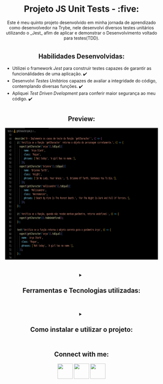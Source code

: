 <!-- Introdução -->
<h1 align="center"> Projeto JS Unit Tests  - :five: </h1>

<!-- Descrição -->
<p align="center">
Este é meu quinto projeto desenvolvido em minha jornada de aprendizado como desenvolvedor na Trybe,
nele desenvolvi diversos testes unitários utilizando o _Jest_ afim de aplicar e demonstrar o Desenvolvimento voltado para testes(TDD).
</p>

#
<!-- Habilidades -->
<h2 align="center"> Habilidades Desenvolvidas: </h2>

* Utilizei o framework _Jest_ para construir testes capazes de garantir as funcionálidades de uma aplicação. :heavy_check_mark:
* Desenvolvi _Testes Unitários_ capazes de avaliar a integridade do código, contemplando diversas funções. :heavy_check_mark:
* Apliquei _Test Driven Dvelopment_ para conferir maior segurança ao meu código. :heavy_check_mark:

#
<!-- Preview -->
<h2 align="center"> Preview: </h2>

<div align="center">
    <img src="./imgs/preview.png" width="768px" height="432px" alt="Preview"/>
</div>

#
<!-- Ferramentas utilizadas -->
<details align="center">
  <summary>
	  <h2>Ferramentas e Tecnologias utilizadas:</h2>
	</summary>

  <div align="center">

  | Linguagens              | Frameworks              |
  | :---------------------- | :---------------------- |
  | JavaScript              | Jest                    |
  | .                       | .                       |

  </div>

</details>

#
<!-- Instalação e utilização -->
<details align="center">
  <summary>
    <h2>Como instalar e utilizar o projeto:</h2>
  </summary>

<details>
  <summary>
    <h3>Especificações Tecnicas:</h3>
  </summary>

  <div align="left">
  
  * Git - <i> `git -v` informará a versão em uso.</i>
  * NPM V8+ - <i> `npm -v` informará a versão em uso.</i>
  * NodeJS V16+ - <i> `node -v` informará a versão em uso.</i>

  </div>

  #

  </details>

  <div align="left">
    
  1. Faça a clonagem do projeto - <i>Será necessário instalar dependências</i>
  ```shell
  git clone git@github.com:luanfgoncalves/project-js-unit-test.git
  ```
  2. instale as dependencias na Raiz do projeto - <i>Não execute `audit fix`</i>
  ```shell
  npm install
  ```
  3. Os testes desenvolvidos podem ser executados atrvés do comando `npm test` - <i>Deve ser executado na raíz do projeto</i>
   
  </div>

</details>

#
<!-- Meu contato -->
<h2 align="center"> Connect with me: </h2>

<div align="center">
  <a href="https://instagram.com/luanfgoncalves" target="_blank"><img src="https://cdn-icons-png.flaticon.com/512/3955/3955024.png" width="50px" height="50px" target="_blank"></a>
  <a href = "mailto:luanfgoncalves@outlook.com"><img src="https://cdn-icons-png.flaticon.com/512/906/906312.png" width="50px" height="50px" target="_blank"></a>
  <a href="https://www.linkedin.com/in/luanfgoncalves/" target="_blank"><img src="https://cdn-icons-png.flaticon.com/512/4494/4494498.png" width="50px" height="50px" target="_blank"></a> 
</div>
